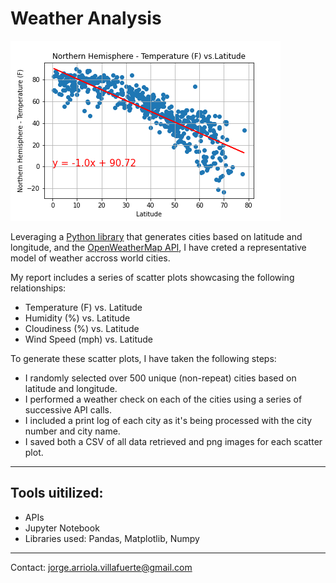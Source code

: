 # Weather Analysis

![Screenshot](Weather_Analysis/6.North_Temp_vs_Lat.png)

Leveraging a [Python library](https://pypi.python.org/pypi/citipy) that generates cities based on latitude and longitude, and the [OpenWeatherMap API](https://openweathermap.org/api), I have creted a representative model of weather accross world cities.

My report includes a series of scatter plots showcasing the following relationships: 

* Temperature (F) vs. Latitude
* Humidity (%) vs. Latitude
* Cloudiness (%) vs. Latitude
* Wind Speed (mph) vs. Latitude

To generate these scatter plots, I have taken the following steps:

* I randomly selected over 500 unique (non-repeat) cities based on latitude and longitude.
* I performed a weather check on each of the cities using a series of successive API calls.
* I included a print log of each city as it's being processed with the city number and city name.
* I saved both a CSV of all data retrieved and png images for each scatter plot.

------

## Tools uitilized:

* APIs
* Jupyter Notebook
* Libraries used: Pandas, Matplotlib, Numpy


------

Contact: jorge.arriola.villafuerte@gmail.com
